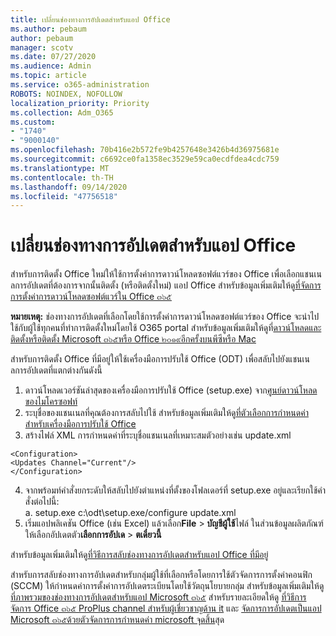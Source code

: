 ```yaml
---
title: เปลี่ยนช่องทางการอัปเดตสำหรับแอป Office
ms.author: pebaum
author: pebaum
manager: scotv
ms.date: 07/27/2020
ms.audience: Admin
ms.topic: article
ms.service: o365-administration
ROBOTS: NOINDEX, NOFOLLOW
localization_priority: Priority
ms.collection: Adm_O365
ms.custom:
- "1740"
- "9000140"
ms.openlocfilehash: 70b416e2b572fe9b4257648e3426b4d36975681e
ms.sourcegitcommit: c6692ce0fa1358ec3529e59ca0ecdfdea4cdc759
ms.translationtype: MT
ms.contentlocale: th-TH
ms.lasthandoff: 09/14/2020
ms.locfileid: "47756518"
---
```

# <a name="change-update-channels-for-office-apps"></a>เปลี่ยนช่องทางการอัปเดตสำหรับแอป Office

สำหรับการติดตั้ง Office ใหม่ให้ใช้การตั้งค่าการดาวน์โหลดซอฟต์แวร์ของ Office เพื่อเลือกแชนเนลการอัปเดตที่ต้องการจากนั้นติดตั้ง (หรือติดตั้งใหม่) แอป Office สำหรับข้อมูลเพิ่มเติมให้ดู[ที่จัดการการตั้งค่าการดาวน์โหลดซอฟต์แวร์ใน Office ๓๖๕](https://docs.microsoft.com/deployoffice/manage-software-download-settings-office-365) 

**หมายเหตุ:** ช่องทางการอัปเดตที่เลือกโดยใช้การตั้งค่าการดาวน์โหลดซอฟต์แวร์ของ Office จะนำไปใช้กับผู้ใช้ทุกคนที่ทำการติดตั้งใหม่โดยใช้ O365 portal สำหรับข้อมูลเพิ่มเติมให้ดูที่[ดาวน์โหลดและติดตั้งหรือติดตั้ง Microsoft ๓๖๕หรือ Office ๒๐๑๙อีกครั้งบนพีซีหรือ Mac](https://support.microsoft.com/office/download-and-install-or-reinstall-microsoft-365-or-office-2019-on-a-pc-or-mac-4414eaaf-0478-48be-9c42-23adc4716658)   

สำหรับการติดตั้ง Office ที่มีอยู่ให้ใช้เครื่องมือการปรับใช้ Office (ODT) เพื่อสลับไปยังแชนเนลการอัปเดตที่แตกต่างกันดังนี้  

1. ดาวน์โหลดเวอร์ชันล่าสุดของเครื่องมือการปรับใช้ Office (setup.exe) จาก[ศูนย์ดาวน์โหลดของไมโครซอฟท์](https://go.microsoft.com/fwlink/p/?LinkID=626065)
2. ระบุชื่อของแชนเนลที่คุณต้องการสลับไปใช้ สำหรับข้อมูลเพิ่มเติมให้ดู[ที่ตัวเลือกการกำหนดค่าสำหรับเครื่องมือการปรับใช้ Office](https://docs.microsoft.com/DeployOffice/configuration-options-for-the-office-2016-deployment-tool#channel-attribute-part-of-add-element)
3. สร้างไฟล์ XML การกำหนดค่าที่ระบุชื่อแชนเนลที่เหมาะสมตัวอย่างเช่น update.xml  

`<Configuration>`<br>
`<Updates Channel="Current"/>`<br>
`</Configuration>`<br>

4. จากพร้อมท์คำสั่งยกระดับให้สลับไปยังตำแหน่งที่ตั้งของโฟลเดอร์ที่ setup.exe อยู่และเรียกใช้คำสั่งต่อไปนี้:  
    a. setup.exe c:\odt\setup.exe/configure update.xml
5. เริ่มแอปพลิเคชัน Office (เช่น Excel) แล้วเลือก**File**  >  **บัญชีผู้ใช้**ไฟล์ ในส่วนข้อมูลผลิตภัณฑ์ให้เลือกอัปเดตตัว**เลือกการอัปเด**  >  **ตเดี๋ยวนี้**

สำหรับข้อมูลเพิ่มเติมให้ดู[ที่วิธีการสลับช่องทางการอัปเดตสำหรับแอป Office ที่มีอยู่](https://support.microsoft.com/help/3185078/how-to-switch-from-semi-annual-channel-to-monthly-channel) 

สำหรับการสลับช่องทางการอัปเดตสำหรับกลุ่มผู้ใช้ที่เลือกหรือโดยการใช้ตัวจัดการการตั้งค่าคอนฟิก (SCCM) ให้กำหนดค่าการตั้งค่าการอัปเดตระเบียนโดยใช้วัตถุนโยบายกลุ่ม สำหรับข้อมูลเพิ่มเติมให้ดู[ที่ภาพรวมของช่องทางการอัปเดตสำหรับแอป Microsoft ๓๖๕](https://docs.microsoft.com/deployoffice/overview-update-channels#group-policy) สำหรับรายละเอียดให้ดู [ที่วิธีการจัดการ Office ๓๖๕ ProPlus channel สำหรับผู้เชี่ยวชาญด้าน it](https://techcommunity.microsoft.com/t5/office-365-blog/how-to-manage-office-365-proplus-channels-for-it-pros/ba-p/795813) และ [จัดการการอัปเดตเป็นแอป Microsoft ๓๖๕ด้วยตัวจัดการการกำหนดค่า microsoft จุดสิ้น](https://docs.microsoft.com/deployoffice/manage-microsoft-365-apps-updates-configuration-manager)สุด